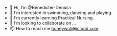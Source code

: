 - 👋 Hi, I’m @Benedicter-Deniola
- 👀 I’m interested in swimming, dancing and playing.
- 🌱 I’m currently learning Practical Nursing. 
- 💞️ I’m looking to collaborate on ...
- 📫 How to reach me honeywoli@icloud.com

<!---
Benedicter-Deniola/Benedicter-Deniola is a ✨ special ✨ repository because its `README.md` (this file) appears on your GitHub profile.
You can click the Preview link to take a look at your changes.
--->
